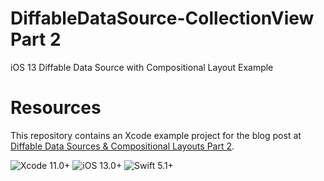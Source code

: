 # DiffableDataSource-CollectionView Part 2
iOS 13 Diffable Data Source with Compositional Layout Example

# Resources
This repository contains an Xcode example project for the blog post at [Diffable Data Sources & Compositional Layouts Part 2](https://medium.com/@yoellev8/diffable-data-sources-compositional-layouts-part-1-2-90f53f120fdc).

![Xcode 11.0+](https://img.shields.io/badge/Xcode-11.0%2B-blue.svg)
![iOS 13.0+](https://img.shields.io/badge/iOS-13.0%2B-blue.svg)
![Swift 5.1+](https://img.shields.io/badge/Swift-5.1%2B-orange.svg)
